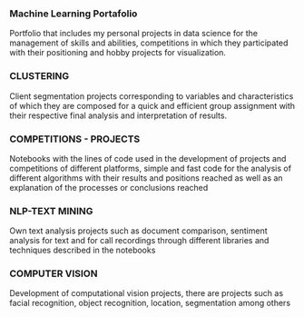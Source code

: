 ### Machine Learning Portafolio
Portfolio that includes my personal projects in data science for the management of skills and abilities, competitions in which they participated with their positioning and hobby projects for visualization.


### CLUSTERING
Client segmentation projects corresponding to variables and characteristics of which they are composed for a quick and efficient group assignment with their respective final analysis and interpretation of results.

### COMPETITIONS - PROJECTS
Notebooks with the lines of code used in the development of projects and competitions of different platforms, simple and fast code for the analysis of different algorithms with their results and positions reached as well as an explanation of the processes or conclusions reached

### NLP-TEXT MINING
Own text analysis projects such as document comparison, sentiment analysis for text and for call recordings through different libraries and techniques described in the notebooks

### COMPUTER VISION
Development of computational vision projects, there are projects such as facial recognition, object recognition, location, segmentation among others

